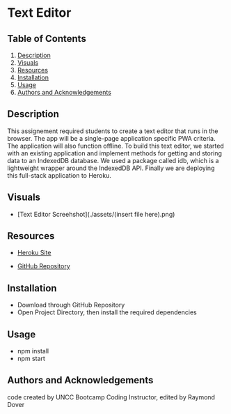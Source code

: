 # Text Editor

## Table of Contents

1. [Description](#description)
3. [Visuals](#visuals)
4. [Resources](#resources)
5. [Installation](#installation)
6. [Usage](#usage)
7. [Authors and Acknowledgements](#authors-and-acknowledgements)

## Description

This assignement required students to create a text editor that runs in the browser. The app will be a single-page application specific PWA criteria. The application will also function offline. To build this text editor, we started with an existing application and implement methods for getting and storing data to an IndexedDB database. We used a package called idb, which is a lightweight wrapper around the IndexedDB API. Finally we are deploying this full-stack application to Heroku.

## Visuals

- [Text Editor Screehshot](./assets/(insert file here).png)

## Resources

- [Heroku Site](https://enigmatic-sea-36814.herokuapp.com/)

- [GitHub Repository](https://github.com/raydover/text-editor)

## Installation
- Download through GitHub Repository
- Open Project Directory, then install the required dependencies

## Usage

- npm install
- npm start

## Authors and Acknowledgements

code created by UNCC Bootcamp Coding Instructor, edited by Raymond Dover